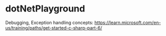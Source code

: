 # dotNetPlayground

Debugging, Exception handling concepts: https://learn.microsoft.com/en-us/training/paths/get-started-c-sharp-part-6/
